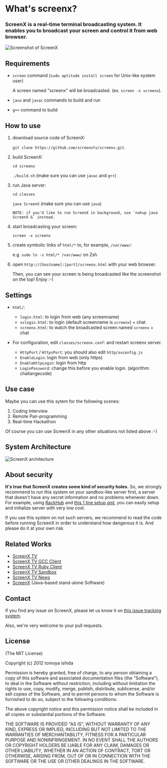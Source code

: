 # What's screenx?

### ScreenX is a real-time terminal broadcasting system. It enables you to broadcast your screen and control it from web browser.

![Screenshot of ScreenX](https://dl.dropbox.com/u/2819285/screenx-ss.png)

## Requirements
- `screen` command (`sudo aptitude install screen` for Unix-like system user)
  
  A screen named "screenx" will be broadcasted. (ex. `screen -x screenx`).

- `java` and `javac` commands to build and run

- `g++` command to build



## How to use

1. download source code of ScreenX:
   
   `git clone https://github.com/screenxtv/screenx.git`.

2. build ScreenX:

   `cd screenx`
   
   `./build.sh` (make sure you can use `javac` and `g++`)
   
3. run Java server:

   `cd classes`
   
   `java ScreenX` (make sure you can use `java`)

       NOTE: if you'd like to run ScreenX in background, use `nohup java ScreenX &` instead.
      
4. start broadcasting your screen:

   `screen -x screenx`

5. create symbolic links of `html/*` to, for example, `/var/www/`:

   e.g. `sudo ln -s html/* /var/www/` on Zsh

6. open `http://[hostname]:[port]/screenx.html` with your web browser.

   Then, you can see your screen is being broadcasted like the screenshot on the top! Enjoy :-)


## Settings

- `html/`:

     - `login.html`:   to login from web (any screenname)
     - `sxlogin.html`: to login (default screenname is `screenx`) + chat     
     - `screenx.html`: to watch the broadcasted screen named `screenx` + chat


- For configuration, edit `classes/screenx.conf`: and restart screenx server.
     - `HttpPort` / `HttpsPort`: you should also edit `http/sxconfig.js`
     - `EnableLogin`: login from web (only https)
     - `EnableHttpLogin`: login from http
     - `LoginPassword`: change this before you enable login. (algorithm: challangecode)

## Use case

Maybe you can use this sytem for the following scenes:

1. Coding Interview
2. Remote Pair-programming
3. Real-time Hackathon

Of course you can use ScreenX in any other situations not listed above :-)

## System Architecture

![ScreenX architecture](http://cdn-ak.f.st-hatena.com/images/fotolife/t/tompng/20120901/20120901160226.png)


## About security

__It's true that ScreenX creates some kind of security holes.__ So, we strongly recommend to run this system on your sandbox-like server first, a server that doesn't have any secret information and no problems whenever down. For example, using [RackHub](http://rackhub.net) and [this 1 line setup gist](https://gist.github.com/3547668), you can easily setup and initialize server with very low cost.

If you use this system on not such servers, we recommend to read the code before running ScreenX in order to understand how dangerous it is. And please do it at your own risk.


## Related Works

- [ScreenX TV](http://screenx.tv/)
- [ScreenX TV GCC Client](https://github.com/screenxtv/screenxtv-gcc-client)
- [ScreenX TV Ruby Client](https://github.com/screenxtv/screenxtv-ruby-client)
- [ScreenX TV Sandbox](https://github.com/screenxtv/screenxtv-sandbox)
- [ScreenX TV News](https://github.com/screenxtv/screenxtv-news)
- [ScreenX](https://github.com/screenxtv/screenx) (Java-based stand-alone Software)

## Contact

If you find any issue on ScreenX, please let us know it on [this issue tracking system](https://github.com/tompng/screenx/issues).

Also, we're very welcome to your pull requests.


## License

(The MIT License)

Copyright (c) 2012 tomoya ishida

Permission is hereby granted, free of charge, to any person obtaining a copy of this software and associated documentation files (the "Software"), to deal in the Software without restriction, including without limitation the rights to use, copy, modify, merge, publish, distribute, sublicense, and/or sell copies of the Software, and to permit persons to whom the Software is furnished to do so, subject to the following conditions:

The above copyright notice and this permission notice shall be included in all copies or substantial portions of the Software.

THE SOFTWARE IS PROVIDED "AS IS", WITHOUT WARRANTY OF ANY KIND, EXPRESS OR IMPLIED, INCLUDING BUT NOT LIMITED TO THE WARRANTIES OF MERCHANTABILITY, FITNESS FOR A PARTICULAR PURPOSE AND NONINFRINGEMENT. IN NO EVENT SHALL THE AUTHORS OR COPYRIGHT HOLDERS BE LIABLE FOR ANY CLAIM, DAMAGES OR OTHER LIABILITY, WHETHER IN AN ACTION OF CONTRACT, TORT OR OTHERWISE, ARISING FROM, OUT OF OR IN CONNECTION WITH THE SOFTWARE OR THE USE OR OTHER DEALINGS IN THE SOFTWARE.

